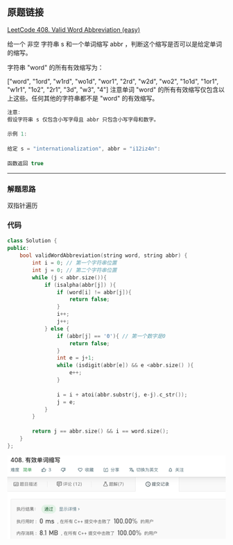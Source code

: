 ## 原题链接

[LeetCode 408. Valid Word Abbreviation (easy)](https://leetcode-cn.com/problems/valid-word-abbreviation/)

给一个 非空 字符串 s 和一个单词缩写 abbr ，判断这个缩写是否可以是给定单词的缩写。

字符串 "word" 的所有有效缩写为：

["word", "1ord", "w1rd", "wo1d", "wor1", "2rd", "w2d", "wo2", "1o1d", "1or1", "w1r1", "1o2", "2r1", "3d", "w3", "4"]
注意单词 "word" 的所有有效缩写仅包含以上这些。任何其他的字符串都不是 "word" 的有效缩写。

```cpp
注意:
假设字符串 s 仅包含小写字母且 abbr 只包含小写字母和数字。

示例 1:

给定 s = "internationalization", abbr = "i12iz4n":

函数返回 true
```

---

### 解题思路

双指针遍历

### 代码

```cpp
class Solution {
public:
    bool validWordAbbreviation(string word, string abbr) {
        int i = 0; // 第一个字符串位置
        int j = 0; // 第二个字符串位置
        while (j < abbr.size()){
            if (isalpha(abbr[j]) ){
                if (word[i] != abbr[j]){
                    return false;
                }
                i++;
                j++;
            } else {
                if (abbr[j] == '0'){ // 第一个数字是0
                    return false;
                }
                int e = j+1;
                while (isdigit(abbr[e]) && e <abbr.size() ){
                    e++;
                }

                i = i + atoi(abbr.substr(j, e-j).c_str());
                j = e;
            }
        }

        return j == abbr.size() && i == word.size();
    }
};
```

![408.ac.valid-word-abbreviation](https://raw.githubusercontent.com/muyids/tuchuang/master/408.ac.valid-word-abbreviation.2020-01-07%2015.50.19.png)

